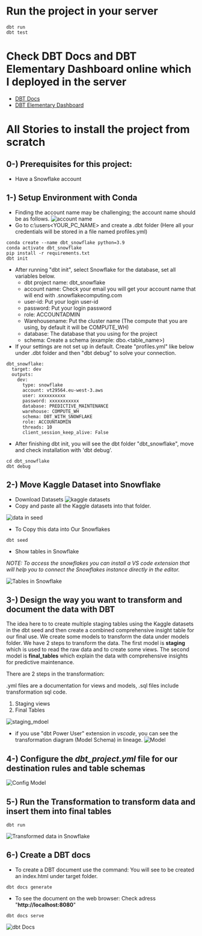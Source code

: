 # Run the project in your server
```
dbt run
dbt test
```

# Check DBT Docs and DBT Elementary Dashboard online which I deployed in the server
- [DBT Docs]()
- [DBT Elementary Dashboard]()


# All Stories to install the project from scratch
## 0-) Prerequisites for this project:
- Have a Snowflake account 
## 1-) Setup Environment with Conda
- Finding the account name may be challenging; the account name should be as follows.
![account name](docs/account_name.png)
- Go to c:\users\<YOUR_PC_NAME> and create a .dbt folder (Here all your credentials will be stored in a file named profiles.yml)
```
conda create --name dbt_snowflake python=3.9
conda activate dbt_snowflake
pip install -r requirements.txt
dbt init
```
- After running "dbt init", select Snowflake for the database, set all variables below.
    - dbt project name: dbt_snowflake
    - account name: Check your email you will get your account name that will end with .snowflakecomputing.com
    - user-id: Put your login user-id
    - password: Put your login password
    - role: ACCOUNTADMIN
    - Warehousename: Put the cluster name (The compute that you are using, by default it will be COMPUTE_WH)
    - database: The database that you using for the project
    - schema: Create a schema (example: dbo.<table_name>)
- If your settings are not set up in default. Create "profiles.yml" like below under .dbt folder and then "dbt debug" to solve your connection.
```
dbt_snowflake:
  target: dev
  outputs:
    dev:
      type: snowflake
      account: vt29564.eu-west-3.aws
      user: xxxxxxxxxx
      password: xxxxxxxxxxx
      database: PREDICTIVE_MAINTENANCE
      warehouse: COMPUTE_WH
      schema: DBT_WITH_SNOWFLAKE
      role: ACCOUNTADMIN
      threads: 10
      client_session_keep_alive: False
```
- After finishing dbt init, you will see the dbt folder "dbt_snowflake", move and check installation with 'dbt debug'.
```
cd dbt_snowflake
dbt debug
```
## 2-) Move Kaggle Dataset into Snowflake
- Download Datasets
![kaggle datasets](docs/kaggle.jpg)
- Copy and paste all the Kaggle datasets into that folder.

![data in seed](docs/seed_data.jpg)

- To Copy this data into Our Snowflakes
```
dbt seed
```
- Show tables in Snowflake

*NOTE: To access the snowflakes you can install a VS code extension that will help you to connect the Snowflakes instance directly in the editor.*

![Tables in Snowflake](docs/raw_data.jpg)

## 3-) Design the way you want to transform and document the data with DBT
The idea here to to create multiple staging tables using the Kaggle datasets in the dbt seed and then create a combined comprehensive insight table for our final use. We create some models to transform the data under models folder. We have 2 steps to transform the data. The first model is **staging** which is used to read the raw data and to create some views. The second model is **final_tables** which explain the data with comprehensive insights for predictive maintenance.
<p>There are 2 steps in the transformation:</p>
.yml files are a documentation for views and models, .sql files include transformation sql code.

1. Staging views 
2. Final Tables

![staging_mdoel](docs/model_files.jpg)
- if you use "dbt Power User" extension in *vscode*, you can see the transformation diagram (Model Schema) in lineage.
![Model](docs/model.jpg)

## 4-) Configure the *dbt_project.yml* file for our destination rules and table schemas
![Config Model](docs/config_model.jpg)

## 5-) Run the Transformation to transform data and insert them into final tables
```
dbt run
```
![Transformed data in Snowflake](docs/transformed_data.jpg)

## 6-) Create a DBT docs
- To create a DBT document use the command:
You will see to be created an index.html under target folder.
```
dbt docs generate
```
- To see the document on the web browser: Check adress "**http://localhost:8080**"
```
dbt docs serve
```
![dbt Docs](docs/dbt_docs.jpg)


